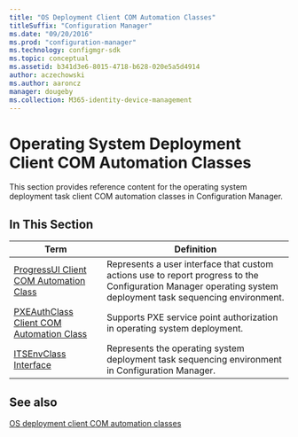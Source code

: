 ```yaml
---
title: "OS Deployment Client COM Automation Classes"
titleSuffix: "Configuration Manager"
ms.date: "09/20/2016"
ms.prod: "configuration-manager"
ms.technology: configmgr-sdk
ms.topic: conceptual
ms.assetid: b341d3e6-8015-4718-b628-020e5a5d4914
author: aczechowski
ms.author: aaroncz
manager: dougeby
ms.collection: M365-identity-device-management
---
```

# Operating System Deployment Client COM Automation Classes
This section provides reference content for the operating system deployment task client COM automation classes in Configuration Manager.  

## In This Section  

|Term|Definition|  
|----------|----------------|  
|[ProgressUI Client COM Automation Class](../../../../../develop/reference/core/clients/client-classes/progressui-client-com-automation-class.md)|Represents a user interface that custom actions use to report progress to the Configuration Manager operating system deployment task sequencing environment.|  
|[PXEAuthClass Client COM Automation Class](../../../../../develop/reference/core/clients/client-classes/pxeauthclass-client-com-automation-class.md)|Supports PXE service point authorization in operating system deployment.|  
|[ITSEnvClass Interface](../../../../../develop/reference/core/clients/client-classes/itsenvclass-interface.md)|Represents the operating system deployment task sequencing environment in Configuration Manager.|  

## See also

[OS deployment client COM automation classes](/sccm/develop/reference/core/clients/client-classes/operating-system-deployment-client-com-automation-classes)
